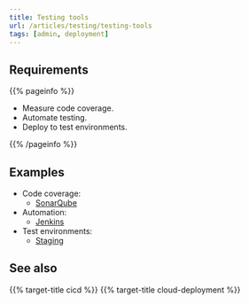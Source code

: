 ```yaml
---
title: Testing tools
url: /articles/testing/testing-tools
tags: [admin, deployment]
---
```


## Requirements

{{% pageinfo %}}

* Measure code coverage.
* Automate testing.
* Deploy to test environments.

{{% /pageinfo %}}

## Examples

* Code coverage:
  * [SonarQube](https://www.sonarsource.com/products/sonarqube/)
* Automation:
  * [Jenkins](https://www.jenkins.io/doc/developer/testing/)
* Test environments:
  * [Staging](https://en.wikipedia.org/wiki/Deployment_environment#Staging)

## See also

{{% target-title cicd %}}
{{% target-title cloud-deployment %}}
